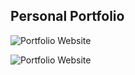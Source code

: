 ## Personal Portfolio

![Portfolio Website](https://ibb.co/yBZv8ds)

![Portfolio Website](https://ibb.co/NpWh0x0)
